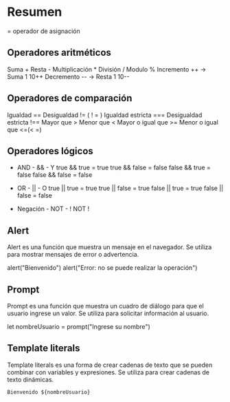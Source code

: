 # Resumen

= operador de asignación

## Operadores aritméticos
Suma +
Resta -
Multiplicación *
División /
Modulo %
Incremento ++ -> Suma 1
10++
Decremento -- -> Resta 1 
10--

## Operadores de comparación
Igualdad ==
Desigualdad != ( ! = )
Igualdad estricta  ===
Desigualdad estricta !==
Mayor que >
Menor que <
Mayor o igual que >=
Menor o igual que <=(< =)

## Operadores lógicos

- AND - && - Y 
true && true = true
true && false = false
false && true = false
false && false = false

- OR - || - O
true || true = true
true || false = true
false || true = true
false || false = false

- Negación - NOT - !
NOT !

## Alert

Alert es una función que muestra un mensaje en el navegador. Se utiliza para mostrar mensajes de error o advertencia.

alert("Bienvenido")
alert("Error: no se puede realizar la operación")

## Prompt

Prompt es una función que muestra un cuadro de diálogo para que el usuario ingrese un valor. Se utiliza para solicitar información al usuario.

let nombreUsuario  = prompt("Ingrese su nombre")

## Template literals
Template literals es una forma de crear cadenas de texto que se pueden combinar con variables y expresiones. Se utiliza para crear cadenas de texto dinámicas.

`Bienvenido ${nombreUsuario}`